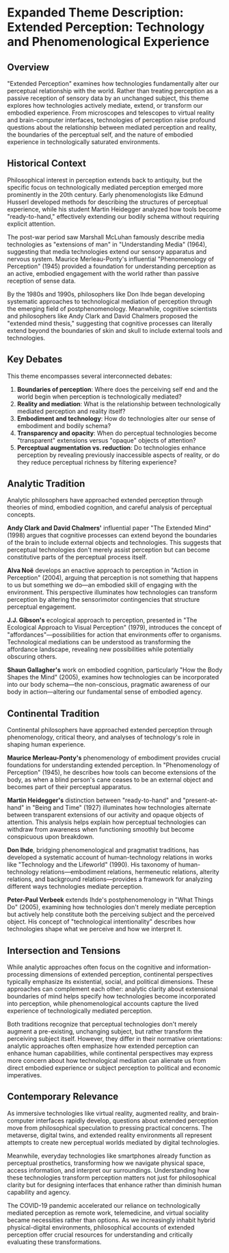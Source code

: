 # Expanded Theme Description: Extended Perception: Technology and Phenomenological Experience

## Overview

"Extended Perception" examines how technologies fundamentally alter our perceptual relationship with the world. Rather than treating perception as a passive reception of sensory data by an unchanged subject, this theme explores how technologies actively mediate, extend, or transform our embodied experience. From microscopes and telescopes to virtual reality and brain-computer interfaces, technologies of perception raise profound questions about the relationship between mediated perception and reality, the boundaries of the perceptual self, and the nature of embodied experience in technologically saturated environments.

## Historical Context

Philosophical interest in perception extends back to antiquity, but the specific focus on technologically mediated perception emerged more prominently in the 20th century. Early phenomenologists like Edmund Husserl developed methods for describing the structures of perceptual experience, while his student Martin Heidegger analyzed how tools become "ready-to-hand," effectively extending our bodily schema without requiring explicit attention.

The post-war period saw Marshall McLuhan famously describe media technologies as "extensions of man" in "Understanding Media" (1964), suggesting that media technologies extend our sensory apparatus and nervous system. Maurice Merleau-Ponty's influential "Phenomenology of Perception" (1945) provided a foundation for understanding perception as an active, embodied engagement with the world rather than passive reception of sense data.

By the 1980s and 1990s, philosophers like Don Ihde began developing systematic approaches to technological mediation of perception through the emerging field of postphenomenology. Meanwhile, cognitive scientists and philosophers like Andy Clark and David Chalmers proposed the "extended mind thesis," suggesting that cognitive processes can literally extend beyond the boundaries of skin and skull to include external tools and technologies.

## Key Debates

This theme encompasses several interconnected debates:

1.  **Boundaries of perception**: Where does the perceiving self end and the world begin when perception is technologically mediated?
2.  **Reality and mediation**: What is the relationship between technologically mediated perception and reality itself?
3.  **Embodiment and technology**: How do technologies alter our sense of embodiment and bodily schema?
4.  **Transparency and opacity**: When do perceptual technologies become "transparent" extensions versus "opaque" objects of attention?
5.  **Perceptual augmentation vs. reduction**: Do technologies enhance perception by revealing previously inaccessible aspects of reality, or do they reduce perceptual richness by filtering experience?

## Analytic Tradition

Analytic philosophers have approached extended perception through theories of mind, embodied cognition, and careful analysis of perceptual concepts.

**Andy Clark and David Chalmers'** influential paper "The Extended Mind" (1998) argues that cognitive processes can extend beyond the boundaries of the brain to include external objects and technologies. This suggests that perceptual technologies don't merely assist perception but can become constitutive parts of the perceptual process itself.

**Alva Noë** develops an enactive approach to perception in "Action in Perception" (2004), arguing that perception is not something that happens to us but something we do—an embodied skill of engaging with the environment. This perspective illuminates how technologies can transform perception by altering the sensorimotor contingencies that structure perceptual engagement.

**J.J. Gibson's** ecological approach to perception, presented in "The Ecological Approach to Visual Perception" (1979), introduces the concept of "affordances"—possibilities for action that environments offer to organisms. Technological mediations can be understood as transforming the affordance landscape, revealing new possibilities while potentially obscuring others.

**Shaun Gallagher's** work on embodied cognition, particularly "How the Body Shapes the Mind" (2005), examines how technologies can be incorporated into our body schema—the non-conscious, pragmatic awareness of our body in action—altering our fundamental sense of embodied agency.

## Continental Tradition

Continental philosophers have approached extended perception through phenomenology, critical theory, and analyses of technology's role in shaping human experience.

**Maurice Merleau-Ponty's** phenomenology of embodiment provides crucial foundations for understanding extended perception. In "Phenomenology of Perception" (1945), he describes how tools can become extensions of the body, as when a blind person's cane ceases to be an external object and becomes part of their perceptual apparatus.

**Martin Heidegger's** distinction between "ready-to-hand" and "present-at-hand" in "Being and Time" (1927) illuminates how technologies alternate between transparent extensions of our activity and opaque objects of attention. This analysis helps explain how perceptual technologies can withdraw from awareness when functioning smoothly but become conspicuous upon breakdown.

**Don Ihde**, bridging phenomenological and pragmatist traditions, has developed a systematic account of human-technology relations in works like "Technology and the Lifeworld" (1990). His taxonomy of human-technology relations—embodiment relations, hermeneutic relations, alterity relations, and background relations—provides a framework for analyzing different ways technologies mediate perception.

**Peter-Paul Verbeek** extends Ihde's postphenomenology in "What Things Do" (2005), examining how technologies don't merely mediate perception but actively help constitute both the perceiving subject and the perceived object. His concept of "technological intentionality" describes how technologies shape what we perceive and how we interpret it.

## Intersection and Tensions

While analytic approaches often focus on the cognitive and information-processing dimensions of extended perception, continental perspectives typically emphasize its existential, social, and political dimensions. These approaches can complement each other: analytic clarity about extensional boundaries of mind helps specify how technologies become incorporated into perception, while phenomenological accounts capture the lived experience of technologically mediated perception.

Both traditions recognize that perceptual technologies don't merely augment a pre-existing, unchanging subject, but rather transform the perceiving subject itself. However, they differ in their normative orientations: analytic approaches often emphasize how extended perception can enhance human capabilities, while continental perspectives may express more concern about how technological mediation can alienate us from direct embodied experience or subject perception to political and economic imperatives.

## Contemporary Relevance

As immersive technologies like virtual reality, augmented reality, and brain-computer interfaces rapidly develop, questions about extended perception move from philosophical speculation to pressing practical concerns. The metaverse, digital twins, and extended reality environments all represent attempts to create new perceptual worlds mediated by digital technologies.

Meanwhile, everyday technologies like smartphones already function as perceptual prosthetics, transforming how we navigate physical space, access information, and interpret our surroundings. Understanding how these technologies transform perception matters not just for philosophical clarity but for designing interfaces that enhance rather than diminish human capability and agency.

The COVID-19 pandemic accelerated our reliance on technologically mediated perception as remote work, telemedicine, and virtual sociality became necessities rather than options. As we increasingly inhabit hybrid physical-digital environments, philosophical accounts of extended perception offer crucial resources for understanding and critically evaluating these transformations.